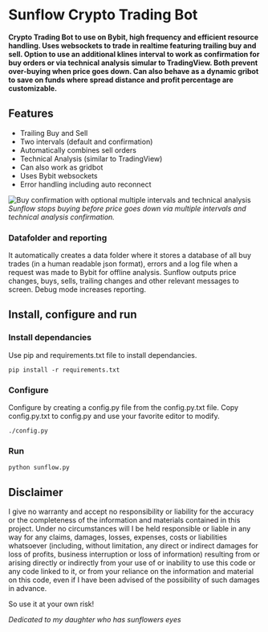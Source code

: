 # Sunflow Crypto Trading Bot
**Crypto Trading Bot to use on Bybit, high frequency and efficient resource handling. Uses websockets to trade in realtime featuring trailing buy and sell. Option to use an additional klines interval to work as confirmation for buy orders or via technical analysis simular to TradingView. Both prevent over-buying when price goes down. Can also behave as a dynamic gribot to save on funds where spread distance and profit percentage are customizable.**

## Features
- Trailing Buy and Sell
- Two intervals (default and confirmation)
- Automatically combines sell orders
- Technical Analysis (similar to TradingView)
- Can also work as gridbot
- Uses Bybit websockets
- Error handling including auto reconnect

![Buy confirmation with optional multiple intervals and technical analysis](https://github.com/eppenga/Sunflow-Cryptobot/assets/4440994/90184716-a793-4c1a-8907-4d746809c763)
_Sunflow stops buying before price goes down via multiple intervals and technical analysis confirmation._

### Datafolder and reporting
It automatically creates a data folder where it stores a database of all buy trades (in a human readable json format), errors and a log file when a request was made to Bybit for offline analysis. Sunflow outputs price changes, buys, sells, trailing changes and other relevant messages to screen. Debug mode increases reporting.

## Install, configure and run

### Install dependancies
Use pip and requirements.txt file to install dependancies.
```
pip install -r requirements.txt
```

### Configure
Configure by creating a config.py file from the config.py.txt file. Copy config.py.txt to config.py and use your favorite editor to modify.
```
./config.py
```

### Run
```
python sunflow.py
```

## Disclaimer
I give no warranty and accept no responsibility or liability for the accuracy or the completeness of the information and materials contained in this project. Under no circumstances will I be held responsible or liable in any way for any claims, damages, losses, expenses, costs or liabilities whatsoever (including, without limitation, any direct or indirect damages for loss of profits, business interruption or loss of information) resulting from or arising directly or indirectly from your use of or inability to use this code or any code linked to it, or from your reliance on the information and material on this code, even if I have been advised of the possibility of such damages in advance.

So use it at your own risk!

_Dedicated to my daughter who has sunflowers eyes_
